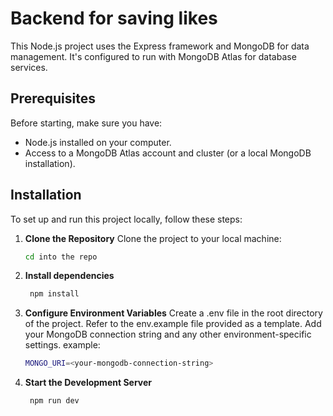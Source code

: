 # Backend for saving likes

This Node.js project uses the Express framework and MongoDB for data management. It's configured to run with MongoDB Atlas for database services.

## Prerequisites

Before starting, make sure you have:
- Node.js installed on your computer.
- Access to a MongoDB Atlas account and cluster (or a local MongoDB installation).

## Installation

To set up and run this project locally, follow these steps:

1. **Clone the Repository**
   Clone the project to your local machine:
   ```bash
   cd into the repo

2. **Install dependencies**
   ```bash
    npm install

3. **Configure Environment Variables**
    Create a .env file in the root directory of the project.
    Refer to the env.example file provided as a template.
    Add your MongoDB connection string and any other environment-specific settings.
    example:
    ```bash
    MONGO_URI=<your-mongodb-connection-string>

4. **Start the Development Server**
   ```bash
    npm run dev
